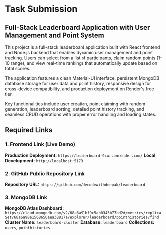 # Task Submission

## Full-Stack Leaderboard Application with User Management and Point System

This project is a full-stack leaderboard application built with React frontend and Node.js backend that enables dynamic user management and point tracking. Users can select from a list of participants, claim random points (1-10 range), and view real-time rankings that automatically update based on total scores.

The application features a clean Material-UI interface, persistent MongoDB database storage for user data and point history, responsive design for cross-device compatibility, and production deployment on Render's free tier.

Key functionalities include user creation, point claiming with random generation, leaderboard sorting, detailed point history tracking, and seamless CRUD operations with proper error handling and loading states.

## Required Links

### 1. Frontend Link (Live Demo)

**Production Deployment:** `https://leaderboard-9cwr.onrender.com/`
**Local Development:** `http://localhost:5173`

### 2. GitHub Public Repository Link

**Repository URL:** `https://github.com/decodewithdeepak/leaderboard`

### 3. MongoDB Link

**MongoDB Atlas Dashboard:** `https://cloud.mongodb.com/v2/68a6a91bf9c5ab0345b77bd2#/metrics/replicaSet/68a6a98e1568650aea38817a/explorer/leaderboard/pointhistories/find`
**Cluster Name:** `leaderboard-cluster`
**Database:** `leaderboard`
**Collections:** `users`, `pointhistories`
